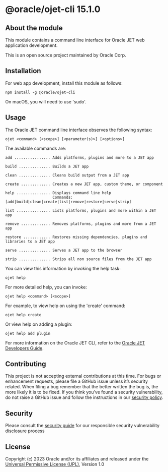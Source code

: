 # @oracle/ojet-cli 15.1.0

## About the module
This module contains a command line interface for Oracle JET web application development.

This is an open source project maintained by Oracle Corp.

## Installation
For web app development, install this module as follows:
```
npm install -g @oracle/ojet-cli
```

On macOS, you will need to use 'sudo'.

## Usage
The Oracle JET command line interface observes the following syntax:
```
ojet <command> [<scope>] [<parameter(s)>] [<options>]
```
The available commands are:
```
add ................ Adds platforms, plugins and more to a JET app

build .............. Builds a JET app

clean .............. Cleans build output from a JET app

create ............. Creates a new JET app, custom theme, or component

help ............... Displays command line help
                     Commands: [add|build|clean|create|list|remove|restore|serve|strip]

list ............... Lists platforms, plugins and more within a JET app

remove ............. Removes platforms, plugins and more from a JET app

restore ............ Restores missing dependencies, plugins and libraries to a JET app

serve .............. Serves a JET app to the browser

strip .............. Strips all non source files from the JET app

```
You can view this information by invoking the help task:
```
ojet help
```
For more detailed help, you can invoke:
```
ojet help <command> [<scope>]
```
For example, to view help on using the 'create' command:
```
ojet help create
```
Or view help on adding a plugin:
```
ojet help add plugin
```

For more information on the Oracle JET CLI, refer to the [Oracle JET Developers Guide](http://www.oracle.com/pls/topic/lookup?ctx=jet1510&id=homepage).

## Contributing
This project is not accepting external contributions at this time. For bugs or enhancement requests, please file a GitHub issue unless it’s security related. When filing a bug remember that the better written the bug is, the more likely it is to be fixed. If you think you’ve found a security vulnerability, do not raise a GitHub issue and follow the instructions in our [security policy](./SECURITY.md).

## Security
Please consult the [security guide](./SECURITY.md) for our responsible security vulnerability disclosure process

## License
Copyright (c) 2023 Oracle and/or its affiliates and released  under the 
[Universal Permissive License (UPL)](https://oss.oracle.com/licenses/upl/), Version 1.0